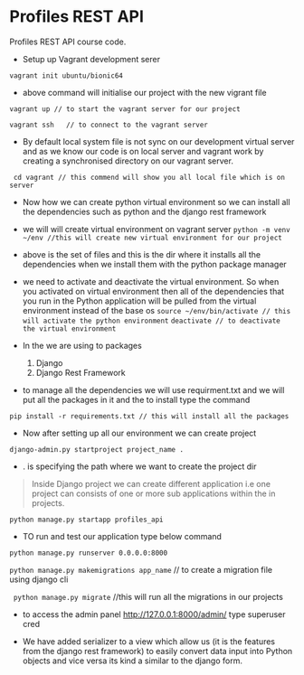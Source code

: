 # Profiles REST API

Profiles REST API course code.

- Setup up Vagrant development serer

`` vagrant init ubuntu/bionic64 ``

- above command will initialise our project with the new vigrant file

``vagrant up // to start the vagrant server for our project  ``

``vagrant ssh   // to connect to the vagrant server ``
- By default local system file is not sync on our development virtual server and as we know our code is on local server and vagrant work by creating a synchronised directory on our vagrant server.


`` cd vagrant // this commend will show you all local file which is on server``  

- Now how we can create python virtual environment so we can install all the dependencies such as python and the django rest framework
- we will will create virtual environment on vagrant server
`` python -m venv ~/env //this will create new virtual environment for our project `` 
- above is the set of files and this is the dir where it installs all the dependencies when we install them with the python package manager
- we need to activate and deactivate the virtual environment. So when you activated on virtual environment then all of the dependencies that you run in the Python application will be pulled from the virtual environment instead of the base os
``source ~/env/bin/activate // this will activate the python environment`` 
``deactivate // to deactivate the virtual environment`` 
- In the we are using to packages 
    1. Django
    2. Django Rest Framework

- to manage all the dependencies we will use requirment.txt and we will put all the packages in it and the to install type the command 

``pip install -r requirements.txt // this will install all the packages ``

- Now after setting up all our environment we can create project 

``django-admin.py startproject project_name . ``

- . is specifying the path where we want to create the project dir
> Inside Django project we can create different application i.e one project can consists of one or more sub applications within the in projects.

``python manage.py startapp profiles_api`` 
- TO run and test our application type below command

``python manage.py runserver 0.0.0.0:8000``

``python manage.py makemigrations app_name`` // to create a migration file using django cli

`` python manage.py migrate`` //this will run all the migrations in our projects 

- to access the admin panel http://127.0.0.1:8000/admin/ type superuser cred 

- We have added serializer to a view which allow us (it is the features from the django rest framework) to easily convert data input into Python objects and vice versa its kind a similar to the django form. 
